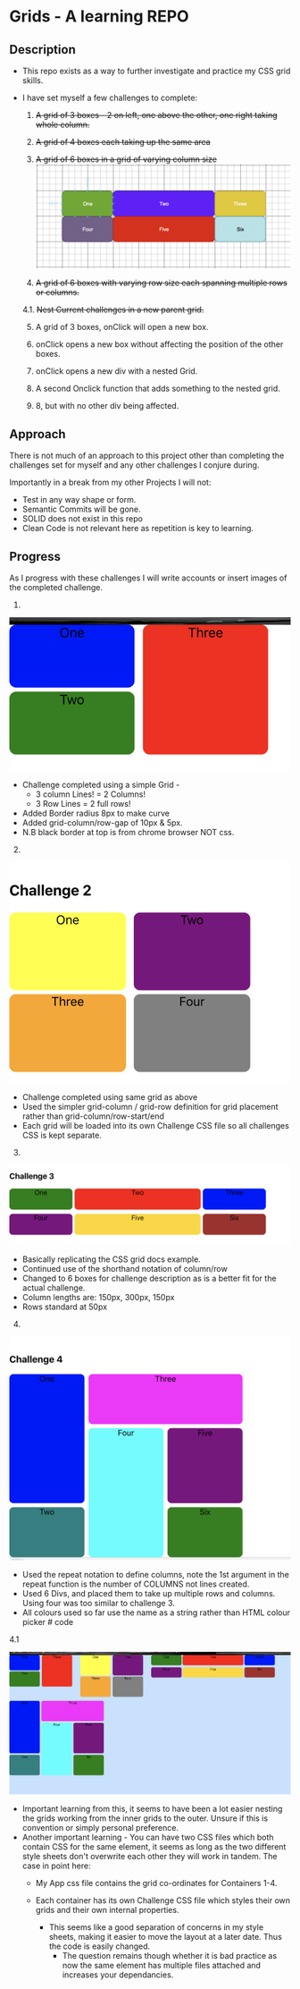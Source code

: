 # Grids - A learning REPO

## Description

- This repo exists as a way to further investigate and practice my CSS grid skills.

- I have set myself a few challenges to complete:

  1. ~~A grid of 3 boxes - 2 on left, one above the other, one right taking whole column.~~

  2. ~~A grid of 4 boxes each taking up the same area~~

  3. ~~A grid of 6 boxes in a grid of varying column size~~
    ![challenge3 example](Pics/challenge3example.png)

  4. ~~A grid of 6 boxes with varying row size each spanning multiple rows or columns.~~

  4.1. ~~Nest Current challenges in a new parent grid.~~

  5. A grid of 3 boxes, onClick will open a new box.

  6. onClick opens a new box without affecting the position of the other boxes.

  7. onClick opens a new div with a nested Grid.

  8. A second Onclick function that adds something to the nested grid.

  9. 8, but with no other div being affected.

## Approach

  There is not much of an approach to this project other than completing the challenges set for myself and any other challenges I conjure during.

  Importantly in a break from my other Projects I will not:
- Test in any way shape or form.
- Semantic Commits will be gone.
- SOLID does not exist in this repo
- Clean Code is not relevant here as repetition is key to learning.


## Progress

As I progress with these challenges I will write accounts or insert images of the completed challenge.

1.

  ![Challenge One](Pics/challenge1.png)

  - Challenge completed using a simple Grid -
      - 3 column Lines! = 2 Columns!
      - 3 Row Lines = 2 full rows!
  - Added Border radius 8px to make curve
  - Added grid-column/row-gap of 10px & 5px.
  - N.B black border at top is from chrome browser NOT css.


2.

  ![Challenge Two](Pics/challenge2.png)

  - Challenge completed using same grid as above
  - Used the simpler grid-column / grid-row definition for grid placement rather than grid-column/row-start/end
  - Each grid will be loaded into its own Challenge CSS file so all challenges CSS is kept separate.

3.

  ![Challenge Three](Pics/challenge3.png)

  - Basically replicating the CSS grid docs example.
  - Continued use of the shorthand notation of column/row
  - Changed to 6 boxes for challenge description as is a better fit for the actual challenge.
  - Column lengths are: 150px, 300px, 150px
  - Rows standard at 50px


4.

  ![Challenge Four](Pics/challenge4.png)

  - Used the repeat notation to define columns, note the 1st argument in the repeat function is the number of COLUMNS not lines created.
  - Used 6 Divs, and placed them to take up multiple rows and columns. Using four was too similar to challenge 3.
  - All colours used so far use the name as a string rather than HTML colour picker # code

4.1

  ![Challenge Four.One](Pics/challenge4.1.png)
  - Important learning from this, it seems to have been a lot easier nesting the grids working from the inner grids to the outer. Unsure if this is convention or simply personal preference.
  - Another important learning - You can have two CSS files which both contain CSS for the same element, it seems as long as the two different style sheets don't overwrite each other they will work in tandem.
  The case in point here:
      - My App css file contains the grid co-ordinates for Containers 1-4.
      - Each container has its own Challenge CSS file which styles their own grids and their own internal properties.

        - This seems like a good separation of concerns in my style sheets, making it easier to move the layout at a later date. Thus the code is easily changed.
          - The question remains though whether it is bad practice as now the same element has multiple files attached and increases your dependancies.
